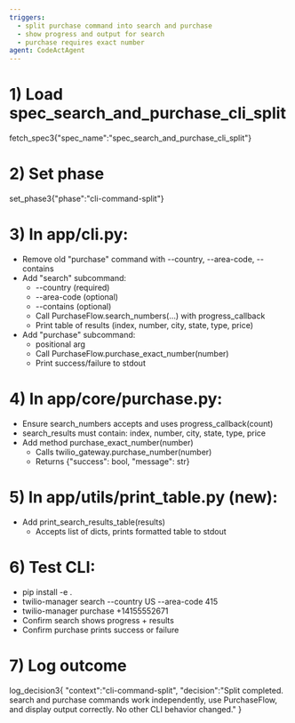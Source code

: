 ```yaml
---
triggers:
  - split purchase command into search and purchase
  - show progress and output for search
  - purchase requires exact number
agent: CodeActAgent
---
```


# 1) Load spec_search_and_purchase_cli_split
fetch_spec3{"spec_name":"spec_search_and_purchase_cli_split"}

# 2) Set phase
set_phase3{"phase":"cli-command-split"}

# 3) In app/cli.py:
- Remove old "purchase" command with --country, --area-code, --contains
- Add "search" subcommand:
  * --country (required)
  * --area-code (optional)
  * --contains (optional)
  * Call PurchaseFlow.search_numbers(...) with progress_callback
  * Print table of results (index, number, city, state, type, price)
- Add "purchase" subcommand:
  * <number> positional arg
  * Call PurchaseFlow.purchase_exact_number(number)
  * Print success/failure to stdout

# 4) In app/core/purchase.py:
- Ensure search_numbers accepts and uses progress_callback(count)
- search_results must contain: index, number, city, state, type, price
- Add method purchase_exact_number(number)
  * Calls twilio_gateway.purchase_number(number)
  * Returns {"success": bool, "message": str}

# 5) In app/utils/print_table.py (new):
- Add print_search_results_table(results)
  * Accepts list of dicts, prints formatted table to stdout

# 6) Test CLI:
- pip install -e .
- twilio-manager search --country US --area-code 415
- twilio-manager purchase +14155552671
- Confirm search shows progress + results
- Confirm purchase prints success or failure

# 7) Log outcome
log_decision3{
  "context":"cli-command-split",
  "decision":"Split completed. search and purchase commands work independently, use PurchaseFlow, and display output correctly. No other CLI behavior changed."
}
